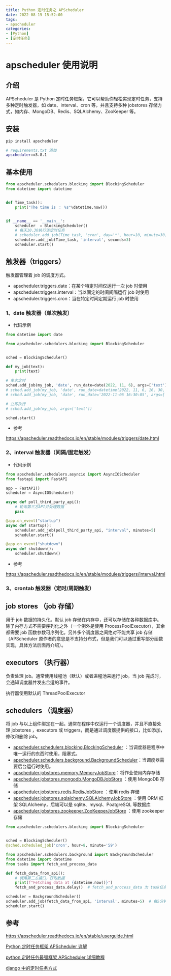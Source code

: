 ```yaml
---
title: Python 定时任务之 APScheduler
date: 2022-08-15 15:52:00
tags:
- apscheduler
categories:
- [Python]
- [定时任务]
---
```


# apscheduler 使用说明

## 介绍

APScheduler 是 Python 定时任务框架，它可以帮助你轻松实现定时任务，支持多种定时触发器，如 date、interval、cron 等，并且支持多种 jobstores 存储方式，如内存、MongoDB、Redis、SQLAlchemy、ZooKeeper 等。

## 安装

```bash
pip install apscheduler

# requirements.txt 添加
apscheduler==3.8.1
```

## 基本使用

```python
from apscheduler.schedulers.blocking import BlockingScheduler
from datetime import datetime


def Time_task():
    print("The time is ： %s"%datetime.now())


if __name__ == '__main__':
    scheduler  = BlockingScheduler()
    # 每天10.30执行该定时任务
    # scheduler.add_job(Time_task, 'cron', day='*', hour=10, minute=30)
    scheduler.add_job(Time_task, 'interval', seconds=3)
    scheduler.start()
```

## 触发器（triggers）

触发器管理着 job 的调度方式。

- apscheduler.triggers.date：在某个特定时间仅运行一次 job 时使用
- apscheduler.triggers.interval：当以固定的时间间隔运行 job 时使用
- apscheduler.triggers.cron：当在特定时间定期运行 job 时使用

### 1、date 触发器（单次触发）

- 代码示例

```python
from datetime import date

from apscheduler.schedulers.blocking import BlockingScheduler


sched = BlockingScheduler()

def my_job(text):
    print(text)

# 单次定时
sched.add_job(my_job, 'date', run_date=date(2022, 11, 6), args=['text'])
# sched.add_job(my_job, 'date', run_date=datetime(2022, 11, 6, 16, 30, 5), args=['text'])
# sched.add_job(my_job, 'date', run_date='2022-11-06 16:30:05', args=['text'])

# 立即执行
# sched.add_job(my_job, args=['text'])

sched.start()
```

- 参考

https://apscheduler.readthedocs.io/en/stable/modules/triggers/date.html

### 2、interval 触发器（间隔/固定触发）

- 代码示例

```python
from apscheduler.schedulers.asyncio import AsyncIOScheduler
from fastapi import FastAPI

app = FastAPI()
scheduler = AsyncIOScheduler()

async def poll_third_party_api():
    # 轮询第三方API并处理数据
    pass

@app.on_event("startup")
async def startup():
    scheduler.add_job(poll_third_party_api, "interval", minutes=5)
    scheduler.start()

@app.on_event("shutdown")
async def shutdown():
    scheduler.shutdown()
```

- 参考

https://apscheduler.readthedocs.io/en/stable/modules/triggers/interval.html

### 3、crontab 触发器（定时/周期触发）

## job stores （job 存储）

用于 job 数据的持久化。默认 job 存储在内存中，还可以存储在各种数据库中。除了内存方式不需要序列化之外（一个例外是使用 ProcessPoolExecutor），其余都需要 job 函数参数可序列化。另外多个调度器之间绝对不能共享 job 存储（APScheduler 原作者的意思是不支持分布式，但是我们可以通过重写部分函数实现，具体方法后面再介绍）。

## executors （执行器）


负责处理 job。通常使用线程池（默认）或者进程池来运行 job。当 job 完成时，会通知调度器并发出合适的事件。

执行器使用默认的 ThreadPoolExecutor


## schedulers （调度器）

将 job 与以上组件绑定在一起。通常在程序中仅运行一个调度器，并且不直接处理 jobstores ，executors 或 triggers，而是通过调度器提供的接口，比如添加，修改和删除 job。

- [apscheduler.schedulers.blocking.BlockingScheduler](https://apscheduler.readthedocs.io/en/stable/modules/schedulers/blocking.html) ：当调度器是程序中唯一运行的东西时使用，阻塞式。
- [apscheduler.schedulers.background.BackgroundScheduler](https://apscheduler.readthedocs.io/en/stable/modules/schedulers/background.html)：当调度器需要后台运行时使用。
- [apscheduler.jobstores.memory.MemoryJobStore](https://apscheduler.readthedocs.io/en/stable/modules/jobstores/memory.html)：将作业使用内存存储
- [apscheduler.jobstores.mongodb.MongoDBJobStore](https://apscheduler.readthedocs.io/en/stable/modules/jobstores/mongodb.html) ：使用 MongoDB 存储
- [apscheduler.jobstores.redis.RedisJobStore](https://apscheduler.readthedocs.io/en/stable/modules/jobstores/redis.html) ：使用 redis 存储
- [apscheduler.jobstores.sqlalchemy.SQLAlchemyJobStore](https://apscheduler.readthedocs.io/en/stable/modules/jobstores/sqlalchemy.html) ：使用 ORM 框架 SQLAlchemy，后端可以是 sqlite、mysql、PoatgreSQL 等数据库
- [apscheduler.jobstores.zookeeper.ZooKeeperJobStore](https://apscheduler.readthedocs.io/en/stable/modules/jobstores/zookeeper.html) ：使用 zookeeper 存储


```python
from apscheduler.schedulers.blocking import BlockingScheduler


sched = BlockingScheduler()
@sched.scheduled_job('cron', hour=8, minute='59')
```

```python
from apscheduler.schedulers.background import BackgroundScheduler
from datetime import datetime
from tasks import fetch_and_process_data

def fetch_data_from_api():
    # 调用第三方接口，获取数据
    print(f"Fetching data at {datetime.now()}")
    fetch_and_process_data.delay()  # fetch_and_process_data 为 task任务

scheduler = BackgroundScheduler()
scheduler.add_job(fetch_data_from_api, 'interval', minutes=5)  # 每5分钟拉取一次数据
scheduler.start()
```


## 参考

https://apscheduler.readthedocs.io/en/stable/userguide.html

[Python 定时任务框架 APScheduler 详解](https://www.cnblogs.com/leffss/p/11912364.html)

[python 定时任务最强框架 APScheduler 详细教程](https://zhuanlan.zhihu.com/p/144506204)

[django 中的定时任务方式](https://blog.csdn.net/haeasringnar/article/details/106129392)